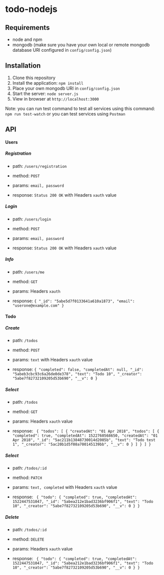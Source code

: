# todo-nodejs


## Requirements
- node and npm
- mongodb (make sure you have your own local or remote mongodb database URI configured in `config/config.json`)

## Installation
1. Clone this repository
2. Install the application: `npm install`
3. Place your own mongodb URI in `config/config.json`
3. Start the server: `node server.js`
4. View in browser at `http://localhost:3000`

Note: you can run test command to test all services using this command: `npm run test-watch` or you can test services using `Postman`

## API
#### Users
##### Registration

* path: `/users/registration`

* method: `POST`

* params: `email, password`

* response: `Status 200 OK` with Headers `xauth` value


##### Login

* path: `/users/login`

* method: `POST`

* params: `email, password`

* response: `Status 200 OK` with Headers `xauth` value

##### Info

* path: `/users/me`

* method: `GET`

* params: Headers `xauth`

* response: 
`{
    "_id": "5abe5d7f0133641a610a1873",
    "email": "userone@example.com"
}`


#### Todo
##### Create

* path: `/todos`

* method: `POST`

* params: `text` with Headers `xauth` value

* response: 
`
{
    "completed": false,
    "completedAt": null,
    "_id": "5abeb3cbc93c6a26de0de378",
    "text": "Todo 10",
    "_creator": "5abe7f82732109205d53b690",
    "__v": 0
}
`
##### Select

* path: `/todos`

* method: `GET`

* params: Headers `xauth` value

* response: 
`
{
    "todos": [
        {
            "createdAt": "01 Apr 2018",
            "todos": [
                {
                    "completed": true,
                    "completedAt": 1522760568650,
                    "createdAt": "01 Apr 2018",
                    "_id": "5ac211b13848730014d2005b",
                    "text": "Todo test 1",
                    "_creator": "5ac20b1d5f08a700145139bb",
                    "__v": 0
                }
            ]
        }
    ]
}`


##### Select

* path: `/todos/:id`

* method: `PATCH`

* params: `text, completed` with Headers `xauth` value

* response: 
`
{
    "todo": {
        "completed": true,
        "completedAt": 1522447531047,
        "_id": "5abea212e1bad3236bf906f1",
        "text": "Todo 10",
        "_creator": "5abe7f82732109205d53b690",
        "__v": 0
    }
}`

##### Delete

* path: `/todos/:id`

* method: `DELETE`

* params: Headers `xauth` value

* response: 
`
{
    "todo": {
        "completed": true,
        "completedAt": 1522447531047,
        "_id": "5abea212e1bad3236bf906f1",
        "text": "Todo 10",
        "_creator": "5abe7f82732109205d53b690",
        "__v": 0
    }
}`
